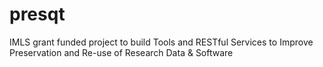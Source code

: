 # presqt
IMLS grant funded project to build Tools and RESTful Services to Improve Preservation and Re-use of Research Data &amp; Software
